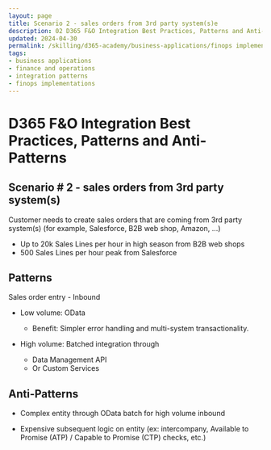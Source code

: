 ```yaml
---
layout: page
title: Scenario 2 - sales orders from 3rd party system(s)e
description: 02 D365 F&O Integration Best Practices, Patterns and Anti-Patterns
updated: 2024-04-30
permalink: /skilling/d365-academy/business-applications/finops implementation best practices and patterns/intscenario-02
tags:
- business applications
- finance and operations
- integration patterns
- finops implementations
---
```


# D365 F&O Integration Best Practices, Patterns and Anti-Patterns

## Scenario # 2 - sales orders from 3rd party system(s)
Customer needs to create sales orders that are coming from 3rd party system(s) (for example, Salesforce, B2B web shop, Amazon, …)
* Up to 20k Sales Lines per hour in high season from B2B web shops
* 500 Sales Lines per hour peak from Salesforce


## Patterns
Sales order entry - Inbound

* Low volume: OData
    * Benefit: Simpler error handling and multi-system transactionality.

* High volume: Batched integration through 
    * Data Management API
    * Or Custom Services

## Anti-Patterns
* Complex entity through OData batch for high volume inbound

* Expensive subsequent logic on entity (ex: intercompany, Available to Promise (ATP) / Capable to Promise (CTP) checks, etc.)


